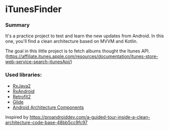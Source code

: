# iTunesFinder

### Summary ###
It's a practice project to test and learn the new updates from Android.
In this one, you'll find a clean architecture based on MVVM and Kotlin.

The goal in this little project is to fetch albums thought the Itunes API. (https://affiliate.itunes.apple.com/resources/documentation/itunes-store-web-service-search-itunesApi/)

### Used libraries: ###
- [RxJava2](https://github.com/ReactiveX/RxJava)
- [RxAndroid](https://github.com/ReactiveX/RxAndroid)
- [Retrofit2](https://github.com/square/retrofit)
- [Glide](https://github.com/bumptech/glide)
- [Android Architecture Components](https://developer.android.com/topic/libraries/architecture/index.html)

Inspired by https://proandroiddev.com/a-guided-tour-inside-a-clean-architecture-code-base-48bb5cc9fc97
